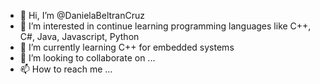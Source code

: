 - 👋 Hi, I’m @DanielaBeltranCruz
- 👀 I’m interested in continue learning programming languages like C++, C#, Java, Javascript, Python 
- 🌱 I’m currently learning C++ for embedded systems
- 💞️ I’m looking to collaborate on ...
- 📫 How to reach me ...

<!---
DanielaBeltranCruz/DanielaBeltranCruz is a ✨ special ✨ repository because its `README.md` (this file) appears on your GitHub profile.
You can click the Preview link to take a look at your changes.
--->
